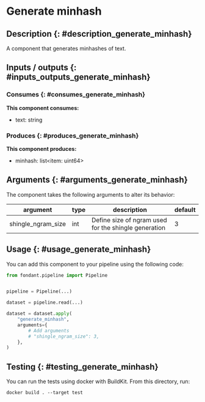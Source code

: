 # Generate minhash

## Description {: #description_generate_minhash}
A component that generates minhashes of text.

## Inputs / outputs  {: #inputs_outputs_generate_minhash}

### Consumes  {: #consumes_generate_minhash}
**This component consumes:**

- text: string





### Produces {: #produces_generate_minhash}
**This component produces:**

- minhash: list<item: uint64>



## Arguments {: #arguments_generate_minhash}

The component takes the following arguments to alter its behavior:

| argument | type | description | default |
| -------- | ---- | ----------- | ------- |
| shingle_ngram_size | int | Define size of ngram used for the shingle generation | 3 |

## Usage {: #usage_generate_minhash}

You can add this component to your pipeline using the following code:

```python
from fondant.pipeline import Pipeline


pipeline = Pipeline(...)

dataset = pipeline.read(...)

dataset = dataset.apply(
    "generate_minhash",
    arguments={
        # Add arguments
        # "shingle_ngram_size": 3,
    },
)
```

## Testing {: #testing_generate_minhash}

You can run the tests using docker with BuildKit. From this directory, run:
```
docker build . --target test
```
